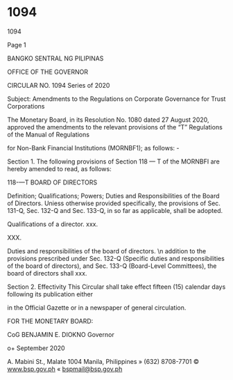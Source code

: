 # 1094

1094

Page 1

BANGKO SENTRAL NG PILIPINAS

OFFICE OF THE GOVERNOR

CIRCULAR NO. 1094 Series of 2020

Subject: Amendments to the Regulations on Corporate Governance for Trust Corporations

The Monetary Board, in its Resolution No. 1080 dated 27 August 2020, approved the amendments to the relevant provisions of the “T” Regulations of the Manual of Regulations

for Non-Bank Financial Institutions (MORNBF1); as follows: -

Section 1. The following provisions of Section 118 — T of the MORNBFI are hereby amended to read, as follows:

118-—T BOARD OF DIRECTORS

Definition; Qualifications; Powers; Duties and Responsibilities of the Board of Directors. Uniess otherwise provided specifically, the provisions of Sec. 131-Q, Sec. 132-Q and Sec. 133-Q, in so far as applicable, shall be adopted.

Qualifications of a director. xxx.

XXX.

Duties and responsibilities of the board of directors. \n addition to the provisions prescribed under Sec. 132-Q (Specific duties and responsibilities of the board of directors), and Sec. 133-Q (Board-Level Committees), the board of directors shall xxx.

Section 2. Effectivity This Circular shall take effect fifteen (15) calendar days following its publication either

in the Official Gazette or in a newspaper of general circulation.

FOR THE MONETARY BOARD:

CoG BENJAMIN E. DIOKNO Governor

o+ September 2020

A. Mabini St., Malate 1004 Manila, Philippines » (632) 8708-7701 © www.bsp.gov.ph « bspmail@bsp.gov.ph